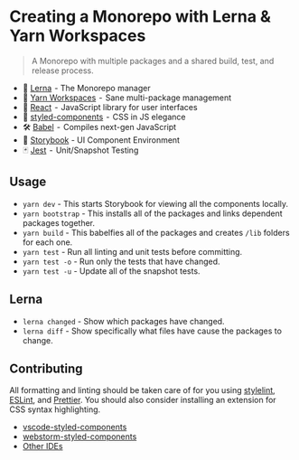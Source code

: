 # Creating a Monorepo with Lerna & Yarn Workspaces

> A Monorepo with multiple packages and a shared build, test, and release process.

-   🐉 [Lerna](https://medium.com/r/?url=https%3A%2F%2Flernajs.io%2F)  - The Monorepo manager
-   🧶 [Yarn Workspaces](https://medium.com/r/?url=https%3A%2F%2Fyarnpkg.com%2Flang%2Fen%2Fdocs%2Fworkspaces%2F)  -  Sane multi-package management
-   🚀 [React](https://medium.com/r/?url=https%3A%2F%2Freactjs.org%2F)  -  JavaScript library for user interfaces
-   💅 [styled-components](https://medium.com/r/?url=https%3A%2F%2Fwww.styled-components.com%2F)  -  CSS in JS elegance
-   🛠 [Babel](https://medium.com/r/?url=https%3A%2F%2Fbabeljs.io%2F)  -  Compiles next-gen JavaScript
-   📖 [Storybook](https://medium.com/r/?url=https%3A%2F%2Fstorybook.js.org%2F) - UI Component Environment
-   🃏 [Jest](https://medium.com/r/?url=https%3A%2F%2Fjestjs.io%2F)  -  Unit/Snapshot Testing

## Usage

-   `yarn dev` - This starts Storybook for viewing all the components locally.
-   `yarn bootstrap` - This installs all of the packages and links dependent packages together.
-   `yarn build` - This babelfies all of the packages and creates `/lib` folders for each one.
-   `yarn test` - Run all linting and unit tests before committing.
-   `yarn test -o` - Run only the tests that have changed.
-   `yarn test -u` - Update all of the snapshot tests.

## Lerna

-   `lerna changed` - Show which packages have changed.
-   `lerna diff` - Show specifically what files have cause the packages to change.

## Contributing

All formatting and linting should be taken care of for you using [stylelint](https://github.com/stylelint/stylelint), [ESLint](https://eslint.org/), and [Prettier](https://prettier.io/). You should also consider installing an extension for CSS syntax highlighting.

-   [vscode-styled-components](https://marketplace.visualstudio.com/items?itemName=jpoissonnier.vscode-styled-components)
-   [webstorm-styled-components](https://github.com/styled-components/webstorm-styled-components)
-   [Other IDEs](https://www.styled-components.com/docs/tooling#syntax-highlighting)
